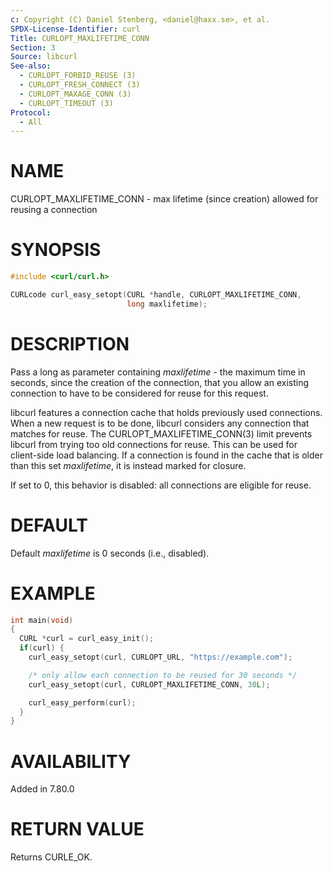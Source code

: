 ```yaml
---
c: Copyright (C) Daniel Stenberg, <daniel@haxx.se>, et al.
SPDX-License-Identifier: curl
Title: CURLOPT_MAXLIFETIME_CONN
Section: 3
Source: libcurl
See-also:
  - CURLOPT_FORBID_REUSE (3)
  - CURLOPT_FRESH_CONNECT (3)
  - CURLOPT_MAXAGE_CONN (3)
  - CURLOPT_TIMEOUT (3)
Protocol:
  - All
---
```


# NAME

CURLOPT_MAXLIFETIME_CONN - max lifetime (since creation) allowed for reusing a connection

# SYNOPSIS

~~~c
#include <curl/curl.h>

CURLcode curl_easy_setopt(CURL *handle, CURLOPT_MAXLIFETIME_CONN,
                          long maxlifetime);
~~~

# DESCRIPTION

Pass a long as parameter containing *maxlifetime* - the maximum time in
seconds, since the creation of the connection, that you allow an existing
connection to have to be considered for reuse for this request.

libcurl features a connection cache that holds previously used connections.
When a new request is to be done, libcurl considers any connection that
matches for reuse. The CURLOPT_MAXLIFETIME_CONN(3) limit prevents
libcurl from trying too old connections for reuse. This can be used for
client-side load balancing. If a connection is found in the cache that is
older than this set *maxlifetime*, it is instead marked for closure.

If set to 0, this behavior is disabled: all connections are eligible for reuse.

# DEFAULT

Default *maxlifetime* is 0 seconds (i.e., disabled).

# EXAMPLE

~~~c
int main(void)
{
  CURL *curl = curl_easy_init();
  if(curl) {
    curl_easy_setopt(curl, CURLOPT_URL, "https://example.com");

    /* only allow each connection to be reused for 30 seconds */
    curl_easy_setopt(curl, CURLOPT_MAXLIFETIME_CONN, 30L);

    curl_easy_perform(curl);
  }
}
~~~

# AVAILABILITY

Added in 7.80.0

# RETURN VALUE

Returns CURLE_OK.
